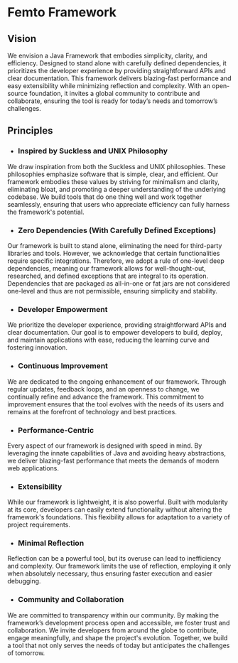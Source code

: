 # Femto Framework

## Vision

We envision a Java Framework that embodies simplicity, clarity, and efficiency. Designed to stand alone with carefully defined dependencies, it prioritizes the developer experience by providing straightforward APIs and clear documentation. This framework delivers blazing-fast performance and easy extensibility while minimizing reflection and complexity. With an open-source foundation, it invites a global community to contribute and collaborate, ensuring the tool is ready for today’s needs and tomorrow’s challenges.

## Principles

* ### Inspired by Suckless and UNIX Philosophy
We draw inspiration from both the Suckless and UNIX philosophies. These philosophies emphasize software that is simple, clear, and efficient. Our framework embodies these values by striving for minimalism and clarity, eliminating bloat, and promoting a deeper understanding of the underlying codebase. We build tools that do one thing well and work together seamlessly, ensuring that users who appreciate efficiency can fully harness the framework's potential.

* ### Zero Dependencies (With Carefully Defined Exceptions)
Our framework is built to stand alone, eliminating the need for third-party libraries and tools. However, we acknowledge that certain functionalities require specific integrations. Therefore, we adopt a rule of one-level deep dependencies, meaning our framework allows for well-thought-out, researched, and defined exceptions that are integral to its operation. Dependencies that are packaged as all-in-one or fat jars are not considered one-level and thus are not permissible, ensuring simplicity and stability.

* ### Developer Empowerment
We prioritize the developer experience, providing straightforward APIs and clear documentation. Our goal is to empower developers to build, deploy, and maintain applications with ease, reducing the learning curve and fostering innovation.

* ### Continuous Improvement
We are dedicated to the ongoing enhancement of our framework. Through regular updates, feedback loops, and an openness to change, we continually refine and advance the framework. This commitment to improvement ensures that the tool evolves with the needs of its users and remains at the forefront of technology and best practices.

* ### Performance-Centric
Every aspect of our framework is designed with speed in mind. By leveraging the innate capabilities of Java and avoiding heavy abstractions, we deliver blazing-fast performance that meets the demands of modern web applications.

* ### Extensibility
While our framework is lightweight, it is also powerful. Built with modularity at its core, developers can easily extend functionality without altering the framework's foundations. This flexibility allows for adaptation to a variety of project requirements.

* ### Minimal Reflection
Reflection can be a powerful tool, but its overuse can lead to inefficiency and complexity. Our framework limits the use of reflection, employing it only when absolutely necessary, thus ensuring faster execution and easier debugging.

* ### Community and Collaboration
We are committed to transparency within our community. By making the framework’s development process open and accessible, we foster trust and collaboration. We invite developers from around the globe to contribute, engage meaningfully, and shape the project's evolution. Together, we build a tool that not only serves the needs of today but anticipates the challenges of tomorrow.

